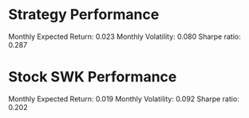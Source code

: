 # Strategy Performance
Monthly Expected Return: 0.023
Monthly Volatility: 0.080
Sharpe ratio: 0.287
# Stock SWK Performance
Monthly Expected Return: 0.019
Monthly Volatility: 0.092
Sharpe ratio: 0.202

